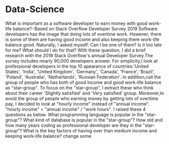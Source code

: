 # Data-Science
What is important as a software developer to earn money with good work-life balance? - Based on Stack Overflow Developer Survey 2019
Software developers has the image that doing lots of overtime work.
However, there is some of them are having good income and also keeping there work-life balance good. Naturally, I asked myself: Can I be one of them? Is it too late for me? What should I do for that? With these question, I did a brief research with the 2019 Stack Overflow's annual Developer Survey.The survey includes nearly 90,000 developers answer.
For simplicity,I look at professional developers in the top 10 apearance of countries:'United States', 'India', 'United Kingdom', 'Germany', 'Canada', 'France', 'Brazil', 'Poland', 'Australia', 'Netherlands', 'Russian Federation'.
In addition,call the group of people who has both of good income and good work-life balance as "star-group".
To focus on the "star-group", I extract these who think about their career 'Slightly satisfied' and 'Very satisfied' group. Moreover,to avoid the group of people who earning money by getting lots of overtime pay, I decided to look at "hourly income" instead of "annual income".
"hourly income" = "annual income" / "work hours".
I raised these 4 questions as below.
What programming language is popular in the "star-group"?
What kind of database is popular in the "star-group"?
How old and how many years coding as professional developer are they in the "star-group"?
What is the key factors of having over than medium income and keeping work-life balance?
change some
